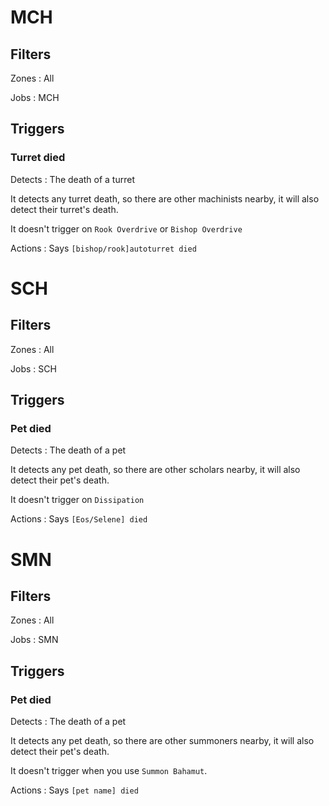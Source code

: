 # MCH

## Filters

Zones : All

Jobs : MCH

## Triggers

### Turret died

Detects : The death of a turret

It detects any turret death, so there are other machinists nearby, it will also detect their turret's death.

It doesn't trigger on `Rook Overdrive` or `Bishop Overdrive`

Actions : Says `[bishop/rook]autoturret died`

# SCH

## Filters

Zones : All

Jobs : SCH

## Triggers

### Pet died
Detects : The death of a pet

It detects any pet death, so there are other scholars nearby, it will also detect their pet's death.

It doesn't trigger on `Dissipation`

Actions : Says `[Eos/Selene] died`

# SMN

## Filters

Zones : All

Jobs : SMN

## Triggers

### Pet died
Detects : The death of a pet

It detects any pet death, so there are other summoners nearby, it will also detect their pet's death.

It doesn't trigger when you use `Summon Bahamut`.

Actions : Says `[pet name] died`
